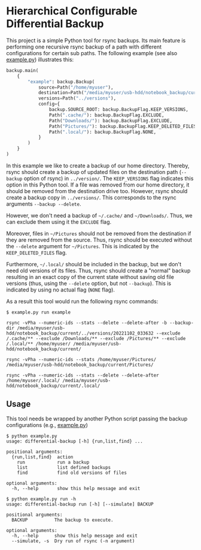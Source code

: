 # Hierarchical Configurable Differential Backup

This project is a simple Python tool for rsync backups.
Its main feature is performing one recursive rsync backup of a path with different configurations for certain sub paths.
The following example (see also [example.py](example.py)) illustrates this:

```python
backup.main(
    {
        "example": backup.Backup(
            source=Path("/home/myuser"),
            destination=Path("/media/myuser/usb-hdd/notebook_backup/current"),
            versions=Path("../versions"),
            config={
                backup.SOURCE_ROOT: backup.BackupFlag.KEEP_VERSIONS,
                Path(".cache/"): backup.BackupFlag.EXCLUDE,
                Path("Downloads/"): backup.BackupFlag.EXCLUDE,
                Path("Pictures/"): backup.BackupFlag.KEEP_DELETED_FILES,
                Path(".local/"): backup.BackupFlag.NONE,
            }
        )
    }
)
```

In this example we like to create a backup of our home directory.
Thereby, rsync should create a backup of updated files on the destination path (`--backup` option of rsync) in `../version/`.
The `KEEP_VERSIONS` flag indicates this option in this Python tool.
If a file was removed from our home directory, it should be removed from the destination drive too.
However, rsync should create a backup copy in `../versions/`. This corresponds to the rsync arguments `--backup --delete`.

However, we don't need a backup of `~/.cache/` and `~/Downloads/`. Thus, we can exclude them using it the `EXCLUDE` flag.

Moreover, files in `~/Pictures` should not be removed from the destination if they are removed from the source.
Thus, rsync should be executed without the `--delete` argument for `~/Pictures`.
This is indicated by the `KEEP_DELETED_FILES` flag.

Furthermore, `~/.local/` should be included in the backup, but we don't need old versions of its files.
Thus, rsync should create a "normal" backup resulting in an exact copy of the current state without saving old file versions (thus, using the `--delete` option, but not `--backup`).
This is indicated by using no actual flag (`NONE` flag).

As a result this tool would run the following rsync commands:

```
$ example.py run example

rsync -vPha --numeric-ids --stats --delete --delete-after -b --backup-dir /media/myuser/usb-hdd/notebook_backup/current/../versions/20221102_033632 --exclude /.cache/** --exclude /Downloads/** --exclude /Pictures/** --exclude /.local/** /home/myuser/ /media/myuser/usb-hdd/notebook_backup/current/

rsync -vPha --numeric-ids --stats /home/myuser/Pictures/ /media/myuser/usb-hdd/notebook_backup/current/Pictures/

rsync -vPha --numeric-ids --stats --delete --delete-after /home/myuser/.local/ /media/myuser/usb-hdd/notebook_backup/current/.local/
```

## Usage

This tool needs be wrapped by another Python script passing the backup configurations (e.g., [example.py](example.py))

```
$ python example.py 
usage: differential-backup [-h] {run,list,find} ...

positional arguments:
  {run,list,find}  action
    run            run a backup
    list           list defined backups
    find           find old versions of files

optional arguments:
  -h, --help       show this help message and exit
```

```
$ python example.py run -h
usage: differential-backup run [-h] [--simulate] BACKUP

positional arguments:
  BACKUP          The backup to execute.

optional arguments:
  -h, --help      show this help message and exit
  --simulate, -s  Dry run of rsync (-n argument)
```